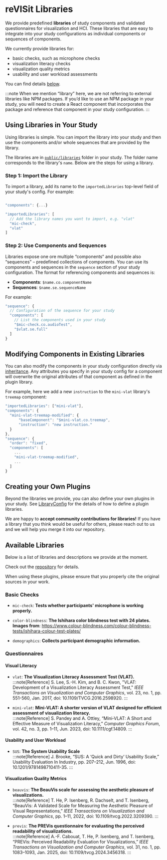 # reVISit Libraries

We provide predefined **libraries** of study components and validated questionnaires for visualization and HCI. These libraries that are easy to integrate into your study configurations as individual components or sequences of components.

We currently provide libraries for: 

* basic checks, such as microphone checks
* visualization literacy checks 
* visualization quality metrics
* usability and user workload assessments

You can find details [below](#available-libraries).

:::note
When we mention “library” here, we are not referring to external libraries like NPM packages. If you’d like to use an NPM package in your study, you will need to create a React component that incorporates the package and reference that component in your study configuration.
:::


## Using Libraries in Your Study  

Using libraries is simple. You can import the library into your study and then use the components and/or whole sequences that are provided by the library.

The libraries are in [`public/libraries`](https://github.com/revisit-studies/study/tree/main/public/libraries) folder in your study. The folder name corresponds to the library's `name`.  Below are the steps for using a library. 

### Step 1: Import the Library 

To import a library, add its name to the `importedLibraries` top-level field of your study's config. For example:  

```js

"components": {...}

"importedLibraries": [   
  // Add the library names you want to import, e.g. "vlat" 
  "mic-check",
  "vlat"
]
```

### Step 2: Use Components and Sequences

Libraries expose one ore multiple “components“ and possible also “sequences” – predefined collections of components. You can use its components and sequences in the `sequence` section of your study configuration. The format for referencing components and sequences is:

- **Components**: `$name.co.componentName`
- **Sequences**: `$name.se.sequenceName`

For example: 

```js
"sequence": {   
  // Configuration of the sequence for your study
  "components": [    
    // List the components used in your study
    "$mic-check.co.audioTest",
    "$vlat.se.full"
  ] 
}
```

## Modifying Components in Existing Libraries
You can also modify the components in your study configuration directly via [inheritance](../../getting-started/how-does-it-work/#base-components-and-inheritance). Any attributes you specify in your study config for a component will overwrite the original attributes of that component as defined in the plugin library. 

For example, here we add a new `instruction` to the `mini-vlat` library's `treemap` component: 

```js
"importedLibraries": ["mini-vlat"],
"components": {
  "mini-vlat-treemap-modified": {
      "baseComponent": "$mini-vlat.co.treemap",
      "instruction": "new instruction."
  }
},
"sequence": {
  "order": "fixed",
  "components": [
    ...
    "mini-vlat-treemap-modified",
    ...
  ]
}
```

## Creating your Own Plugins

Beyond the libraries we provide, you can also define your own plugins in your study. See [LibraryConfig](https://revisit.dev/docs/typedoc/interfaces/LibraryConfig/) for the details of how to define a plugin libraries.

We are happy to **accept community contributions for libraries!** If you have a library that you think would be useful for others, please reach out to us and we will help you merge it into our repository. 


## Available Libraries

Below is a list of libraries and descriptions we provide at the moment.

Check out the [repository](https://github.com/revisit-studies/study/tree/main/public/libraries) for details.

When using these plugins, please ensure that you properly cite the original sources in your work.

### Basic Checks


- `mic-check`: **Tests whether participants' microphone is working properly.**

- `color-blindness`: **The Ishihara color blindness test with 24 plates.**
	**Images from**: https://www.colour-blindness.com/colour-blindness-tests/ishihara-colour-test-plates/

- `demographics`: **Collects participant demographic information.**


### Questionnaires

#### Visual Literacy

- `vlat`: **The Visualization Literacy Assessment Test (VLAT).**    
:::note[Reference]
     S. Lee, S.-H. Kim, and B. C. Kwon, "VLAT: Development of a Visualization Literacy Assessment Test," _IEEE Transactions on Visualization and Computer Graphics_, vol. 23, no. 1, pp. 551-560, Jan. 2017, doi: 10.1109/TVCG.2016.2598920.
:::

- `mini-vlat`: **Mini-VLAT: A shorter version of VLAT designed for efficient assessment of visualization literacy.**    
:::note[Reference]
S. Pandey and A. Ottley, “Mini‐VLAT: A Short and Effective Measure of Visualization Literacy,” _Computer Graphics Forum_, vol. 42, no. 3, pp. 1–11, Jun. 2023, doi: 10.1111/cgf.14809.
:::

#### Usability and User Workload
- `SUS`: **The System Usability Scale**   
:::note[Reference]
J. Brooke, “SUS: A ‘Quick and Dirty’ Usability Scale,” Usability Evaluation In Industry, pp. 207–212, Jun. 1996, doi: 10.1201/9781498710411-35.
:::

#### Visualization Quality Metrics  
-  `beauvis`: **The BeauVis scale for assessing the aesthetic pleasure of visualizations.**    
:::note[Reference]
T. He, P. Isenberg, R. Dachselt, and T. Isenberg, “BeauVis: A Validated Scale for Measuring the Aesthetic Pleasure of Visual Representations,” _IEEE Transactions on Visualization and Computer Graphics_, pp. 1–11, 2022, doi: 10.1109/tvcg.2022.3209390.
:::

- `previs`: **The PREVis questionnaire for evaluating the perceived readability of visualizations.**   
:::note[Reference]
A.-F. Cabouat, T. He, P. Isenberg, and T. Isenberg, “PREVis: Perceived Readability Evaluation for Visualizations,” _IEEE Transactions on Visualization and Computer Graphics_, vol. 31, no. 1, pp. 1083–1093, Jan. 2025, doi: 10.1109/tvcg.2024.3456318.
:::
